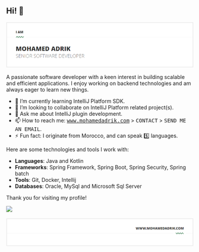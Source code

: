 ## Hi! 👋

![Image Alt text](img/ADRIK_BANNER.PNG)

A passionate software developer with a keen interest in building scalable and efficient applications. I enjoy working on backend technologies and am always eager to learn new things.

- 🌱 I’m currently learning IntelliJ Platform SDK.
- 👯 I’m looking to collaborate on IntelliJ Platform related project(s).
- 💬 Ask me about IntelliJ plugin development.
- 📫 How to reach me: <kbd>www.mohamedadrik.com</kbd> > <kbd>CONTACT</kbd> > <kbd>SEND ME AN EMAIL</kbd>.
- ⚡ Fun fact: I originate from Morocco, and can speak 5️⃣ languages.

Here are some technologies and tools I work with:

- **Languages**: Java and Kotlin
- **Frameworks**: Spring Framework, Spring Boot, Spring Security, Spring batch
- **Tools**: Git, Docker, Intellij
- **Databases**: Oracle, MySql and Microsoft Sql Server

Thank you for visiting my profile!

![](https://komarev.com/ghpvc/?username=mohamead&style=for-the-badge)

[![Image Alt text](img/ADRIK_FOOTER.PNG)](https://www.mohamedadrik.com)
